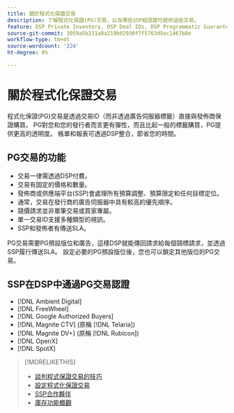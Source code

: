 ```yaml
---
title: 關於程式化保證交易
description: 了解程式化保證(PG)交易，以及哪些SSP經認證可提供這些交易。
feature: DSP Private Inventory, DSP Deal IDs, DSP Programmatic Guaranteed Deals
source-git-commit: 3059a5b211a8a219b02930f7f5763d5ec1467b8e
workflow-type: tm+mt
source-wordcount: '224'
ht-degree: 0%

---
```


# 關於程式化保證交易

程式化保證(PG)交易是透過交易ID（而非透過廣告伺服器標籤）直接與發佈商保證購買。 PG對您和您的發行者而言更有彈性，而且比起一般的標籤購買，PG提供更高的透明度。 帳單和報表可透過DSP整合，節省您的時間。

## PG交易的功能

* 交易一律需透過DSP付費。
* 交易有固定的價格和數量。
* 發佈商或供應端平台(SSP)會處理所有預算調整、預算限定和任何目標定位。
* 通常，交易在發行商的廣告伺服器中具有較高的優先順序。
* 競價請求並非單筆交易或買家專屬。
* 單一交易ID支援多種類型的視訊。
* SSP和發佈者有傳送SLA。

PG交易需要PG預設版位和廣告，這樣DSP就能傳回請求給每個競標請求，並透過SSP履行傳送SLA。 設定必要的PG預設版位後，您也可以鎖定其他版位的PG交易。

## SSP在DSP中通過PG交易認證

* [!DNL Ambient Digital]
* [!DNL FreeWheel]
* [!DNL Google Authorized Buyers]
* [!DNL Magnite CTV] (原稱 [!DNL Telaria])
* [!DNL Magnite DV+] (原稱 [!DNL Rubicon])
* [!DNL OpenX]
* [!DNL SpotX]

>[!MORELIKETHIS]
>
>* [談判程式保證交易的技巧](/help/dsp/inventory/programmatic-guaranteed-tips.md)
>* [設定程式化保證交易](programmatic-guaranteed-set-up.md)
>* [SSP合作夥伴](ssp-partners.md)
>* [庫存功能概觀](inventory-overview.md)

